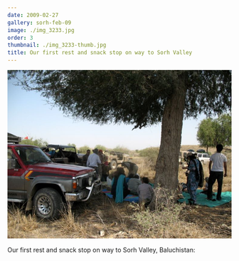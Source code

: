 ```yaml
---
date: 2009-02-27
gallery: sorh-feb-09
image: ./img_3233.jpg
order: 3
thumbnail: ./img_3233-thumb.jpg
title: Our first rest and snack stop on way to Sorh Valley
---
```


![Our first rest and snack stop on way to Sorh Valley](./img_3233.jpg)

Our first rest and snack stop on way to Sorh Valley, Baluchistan: